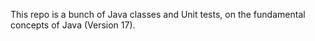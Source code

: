 This repo is a bunch of Java classes and Unit tests, on the fundamental concepts of Java (Version 17).

